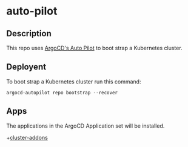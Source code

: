 # auto-pilot

## Description

This repo uses [ArgoCD's Auto Pilot](https://argocd-autopilot.readthedocs.io/en/stable/Getting-Started/) to boot strap a Kubernetes cluster.

## Deployent

To boot strap a Kubernetes cluster run this command:

```
argocd-autopilot repo bootstrap --recover
```

## Apps

The applications in the ArgoCD Application set will be installed.

+[cluster-addons](https://github.com/polinchw/cluster-addons/tree/dev)
